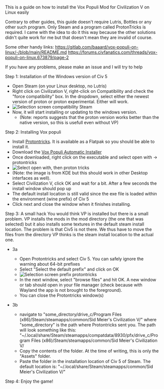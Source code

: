 
This is a guide on how to install the Vox Populi Mod for Civilization V on Linux easily

Contrary to other guides, this guide doesn't require Lutris, Bottles or any other such program. Only Steam and a program called ProtonTricks is required.
I came with the idea to do it this way because the other solutions didn't quite work for me but that doesn't mean they are invalid of course.

Some other handy links:
https://gitlab.com/baaard/vox-populi-on-linux/-/blob/main/README.md
https://forums.civfanatics.com/threads/vox-populi-on-linux.673879/page-2

If you have any problems, please make an issue and I will try to help

Step 1: Installation of the Windows version of Civ 5
- Open Steam (on your Linux desktop, no Lutris) 
- Right click on Civilization V, right-click on Compatibility and check the "force compatibility" box. In the dropdown, select either the newest version of proton or proton experimental. Either will work.
- ![Selection screen compatibility Steam](https://github.com/TeaDrinkingProgrammer/Civilization-V-Vox-Populi-on-Linux/blob/main/force%20proton.png)
- Now, it will start installing or updating to the windows version.
  -  (Note: reports suggests that the proton version works better than the native version, so this is usefull even without VP)


Step 2: Installing Vox populi
- Install [Protontricks](https://github.com/Matoking/protontricks). It is available as a Flatpak so you should be able to install it.
- Download the [Vox Populi Automatic Installer](https://forums.civfanatics.com/threads/community-patch-how-to-install.528034/)
- Once downloaded, right click on the executable and select open with -> protontricks
- ![Select open with, then proton tricks](https://github.com/TeaDrinkingProgrammer/Civilization-V-Vox-Populi-on-Linux/blob/main/select%20protontricks.png)
- (Note: the image is from KDE but this should work in other Desktop interfaces as well).
- Select Civilization V, click OK and wait for a bit. After a few seconds the install window should pop up
- The default install location is still valid since the exe file is loaded within the environment (wine prefix) of Civ 5
- Click next and close the window when it finishes installing.

Step 3: A small hack
You would think VP is installed but there is a small problem. VP installs the mods in the mod directory (the one that was selected) but it also installs some textures in the default steam install location. The problem is that Civ5 is not there. We thus have to move the files from the directory VP thinks is the steam install location to the actual one.

- 3a
  - Open Protontricks and select Civ 5. You can safely ignore the warning about 64-bit prefixes
  - Select "Select the default prefix" and click on OK
  - ![Selection screen prefix protontricks](https://github.com/TeaDrinkingProgrammer/Civilization-V-Vox-Populi-on-Linux/blob/main/default%20wineprefix.png)
  - In the next window, select "browse files" and hit OK. A new window or tab should open in your file manager (check because with Wayland the app is not     brought to the foreground). 
  - You can close the Protontricks window(s)

- 3b
  -  navigate to "some_directory/drive_c/Program Files (x86)/Steam/steamapps/common/Sid Meier's Civilization V/" where "some_directory" is the path where Protontricks sent you. The path will look something like this: "~/.local/share/Steam/steamapps/compatdata/8930/pfx/drive_c/Program Files (x86)/Steam/steamapps/common/Sid Meier's Civilization V/
  -  Copy the contents of the folder. At the time of writing, this is only the "Assets" folder.
  -  Paste the folder in the installation location of Civ 5 of Steam. The default location is: "~/.local/share/Steam/steamapps/common/Sid Meier's Civilization V/"


Step 4: Enjoy the game!
